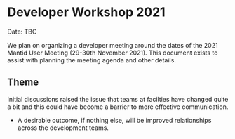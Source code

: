 # Developer Workshop 2021

Date: TBC

We plan on organizing a developer meeting around the dates of the 2021
Mantid User Meeting (29-30th November 2021).
This document exists to assist with planning the meeting agenda
and other details.

## Theme

Initial discussions raised the issue that teams at facilties have changed quite
a bit and this could have become a barrier to more effective communication.

- A desirable outcome, if nothing else, will be improved relationships across
  the development teams.
